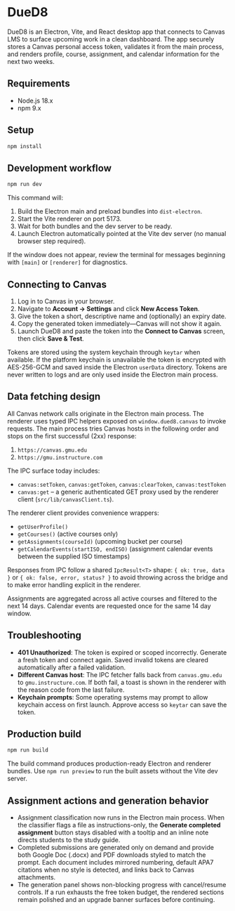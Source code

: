 # DueD8

DueD8 is an Electron, Vite, and React desktop app that connects to Canvas LMS to surface upcoming work in a clean dashboard. The
app securely stores a Canvas personal access token, validates it from the main process, and renders profile, course, assignment,
and calendar information for the next two weeks.

## Requirements
- Node.js 18.x
- npm 9.x

## Setup
```bash
npm install
```

## Development workflow
```bash
npm run dev
```

This command will:
1. Build the Electron main and preload bundles into `dist-electron`.
2. Start the Vite renderer on port 5173.
3. Wait for both bundles and the dev server to be ready.
4. Launch Electron automatically pointed at the Vite dev server (no manual browser step required).

If the window does not appear, review the terminal for messages beginning with `[main]` or `[renderer]` for diagnostics.

## Connecting to Canvas
1. Log in to Canvas in your browser.
2. Navigate to **Account → Settings** and click **New Access Token**.
3. Give the token a short, descriptive name and (optionally) an expiry date.
4. Copy the generated token immediately—Canvas will not show it again.
5. Launch DueD8 and paste the token into the **Connect to Canvas** screen, then click **Save & Test**.

Tokens are stored using the system keychain through `keytar` when available. If the platform keychain is unavailable the token is
encrypted with AES-256-GCM and saved inside the Electron `userData` directory. Tokens are never written to logs and are only used
inside the Electron main process.

## Data fetching design
All Canvas network calls originate in the Electron main process. The renderer uses typed IPC helpers exposed on
`window.dued8.canvas` to invoke requests. The main process tries Canvas hosts in the following order and stops on the first
successful (2xx) response:
1. `https://canvas.gmu.edu`
2. `https://gmu.instructure.com`

The IPC surface today includes:
- `canvas:setToken`, `canvas:getToken`, `canvas:clearToken`, `canvas:testToken`
- `canvas:get` – a generic authenticated GET proxy used by the renderer client (`src/lib/canvasClient.ts`).

The renderer client provides convenience wrappers:
- `getUserProfile()`
- `getCourses()` (active courses only)
- `getAssignments(courseId)` (upcoming bucket per course)
- `getCalendarEvents(startISO, endISO)` (assignment calendar events between the supplied ISO timestamps)

Responses from IPC follow a shared `IpcResult<T>` shape: `{ ok: true, data }` or `{ ok: false, error, status? }` to avoid
throwing across the bridge and to make error handling explicit in the renderer.

Assignments are aggregated across all active courses and filtered to the next 14 days. Calendar events are requested once for the
same 14 day window.

## Troubleshooting
- **401 Unauthorized**: The token is expired or scoped incorrectly. Generate a fresh token and connect again. Saved invalid tokens
  are cleared automatically after a failed validation.
- **Different Canvas host**: The IPC fetcher falls back from `canvas.gmu.edu` to `gmu.instructure.com`. If both fail, a toast is
  shown in the renderer with the reason code from the last failure.
- **Keychain prompts**: Some operating systems may prompt to allow keychain access on first launch. Approve access so `keytar` can
  save the token.

## Production build
```bash
npm run build
```

The build command produces production-ready Electron and renderer bundles. Use `npm run preview` to run the built assets without
the Vite dev server.

## Assignment actions and generation behavior
- Assignment classification now runs in the Electron main process. When the classifier flags a file as instructions-only, the
  **Generate completed assignment** button stays disabled with a tooltip and an inline note directs students to the study guide.
- Completed submissions are generated only on demand and provide both Google Doc (.docx) and PDF downloads styled to match the
  prompt. Each document includes mirrored numbering, default APA7 citations when no style is detected, and links back to Canvas
  attachments.
- The generation panel shows non-blocking progress with cancel/resume controls. If a run exhausts the free token budget, the
  rendered sections remain polished and an upgrade banner surfaces before continuing.
